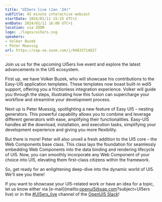 ```yaml
---
title: "UI5ers live (Jan '24)"
subTitle: 45 minute interactive webcast
startDate: 2024/01/11 15:15 UTC+1
endDate: 2024/01/11 16:00 UTC+1
location: via ZOOM
logo: ./logos/ui5ers.svg
speakers:
- Volker Buzek
- Peter Muessig
url: https://sap-se.zoom.com/j/94833714827
---
```

Join us us for the upcoming UI5ers live event and explore the latest advancements in the UI5 ecosystem. 

First up, we have Volker Buzek, who will showcase his contributions to the Easy-UI5 application templates. These templates now boast built-in wdi5 support, offering you a frictionless integration experience. Volker will guide you through the steps, illustrating how this fusion can supercharge your workflow and streamline your development process.

Next up is Peter Muessig, spotlighting a new feature of Easy UI5 – nesting generators. This powerful capability allows you to combine and leverage different generators with ease, amplifying their functionalities. Easy-UI5 handles all the download, installation, and execution tasks, simplifying your development experience and giving you more flexibility. 

But there is more! Peter will also unveil a fresh addition to the UI5 core – the Web Components base class. This class lays the foundation for seamlessly embedding Web Components into the data binding and rendering lifecycle of UI5. Now, you can smoothly incorporate any Web Component of your choice into UI5, elevating them first-class citizens within the framework.

So, get ready for an enlightening deep-dive into the dynamic world of UI5. We'll see you there!


If you want to showcase your UI5-related work or have an idea for a topic, let us know either via [e-mail](mailto:openui5@sap.com?subject=UI5ers live) or in the 
[#UI5ers_live](https://openui5.slack.com/archives/C01CP60AAN7) channel of the [OpenUI5 Slack](https://ui5-slack-invite.cfapps.eu10.hana.ondemand.com/)!
